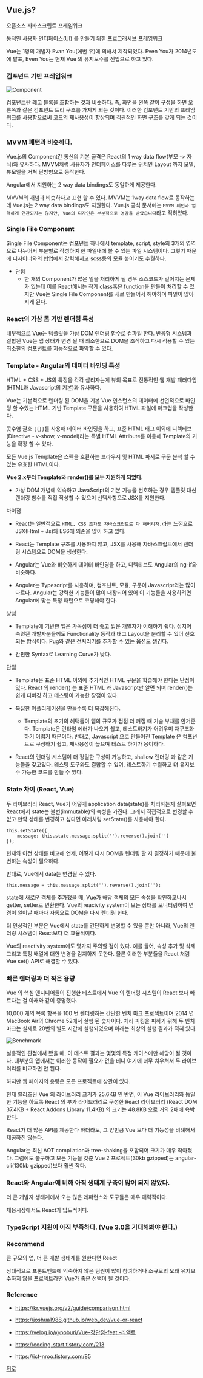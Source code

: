## Vue.js?

오픈소스 자바스크립트 프레임워크

동적인 사용자 인터페이스(UI) 를 만들기 위한 프로그래시브 프레임워크

Vue는 1명의 개발자 Evan You(에번 유)에 의해서 제작되었다. Even You가 2014년도에 발표, Even You는 현재 Vue 의 유지보수를 전업으로 하고 있다.

### 컴포넌트 기반 프레임워크

![Component](./Component.png)

컴포넌트란 레고 블록을 조합하는 것과 비슷하다. 즉, 화면을 왼쪽 같이 구성을 하면 오른쪽과 같은 컴포넌트 트리 구조를 가지게 되는 것이다. 이러한 컴포넌트 기반의 프레임워크를 사용함으로써 코드의 재사용성이 향상되며 직관적인 화면 구조를 갖게 되는 것이다.

### MVVM 패턴과 비슷하다.

Vue.js의 Component간 통신의 기본 골격은 React의 1 way data flow(부모 -> 자식)와 유사하다. MVVM처럼 사용자가 인터페이스를 다루는 위치인 Layout 까지 모델, 뷰모델을 거쳐 단방향으로 동작한다.

Angular에서 지원하는 2 way data bindings도 동일하게 제공한다.

MVVM의 개념과 비슷하다고 표현 할 수 있다. MVVM는 1way data flow로 동작하는데 Vue.js는 2 way data bindings도 지원한다. Vue.js 공식 문서에는 `MVVM 패턴과 엄격하게 연관되지는 않지만, Vue의 디자인은 부분적으로 영감을 받았습니다`라고 적혀있다.

### Single File Component

Single File Component는 컴포넌트 하나에서 template, script, style의 3개의 영역으로 나누어서 부분별로 작성하여 한 파일내에 볼 수 있는 파일 시스템이다. 그렇기 때문에 디자이너와의 협업에서 강력해지고 scss등의 모듈 붙이기도 수월하다.

- 단점
  - 한 개의 Component가 많은 일을 처리하게 될 경우 소스코드가 길어지는 문제가 있는데 이를 React에서는 작게 class혹은 function을 만들어 처리할 수 있지만 Vue는 Single File Component를 새로 만들어서 해야하며 파일이 많아지게 된다.

### React의 가상 돔 기반 렌더링 특성

내부적으로 Vue는 템플릿을 가상 DOM 렌더링 함수로 컴파일 한다. 반응형 시스템과 결합된 Vue는 앱 상태가 변경 될 때 최소한으로 DOM을 조작하고 다시 적용할 수 있는 최소한의 컴포넌트를 지능적으로 파악할 수 있다.

### Template - Angular의 데이터 바인딩 특성

HTML + CSS + JS의 특징을 각각 살리자는게 뷰의 목표로 전통적인 웹 개발 패러다임(HTML과 Javascript의 기본)과 유사하다.

Vue는 기본적으로 렌더링 된 DOM을 기본 Vue 인스턴스의 데이터에 선언적으로 바인딩 할 수있는 HTML 기반 Template 구문을 사용하여 HTML 파일에 마크업을 작성한다.

콧수염 괄호 `{{}}`를 사용해 데이터 바인딩을 하고, 표준 HTML 태그 이외에 디렉티브(Directive - v-show, v-model)라는 특별 HTML Attribute를 이용해 Template의 기능을 확장 할 수 있다.

모든 Vue.js Template은 스펙을 호환하는 브라우저 및 HTML 파서로 구문 분석 할 수있는 유효한 HTML이다.

**Vue 2.x부터 Template와 render()를 모두 지원하게 되었다.**

- 가상 DOM 개념에 익숙하고 JavaScript의 기본 기능을 선호하는 경우 템플릿 대신 렌더링 함수를 직접 작성할 수 있으며 선택사항으로 JSX를 지원한다.

차이점

- React는 일반적으로 `HTML, CSS 조차도 자바스크립트로 다 해버리자.`라는 느낌으로 JSX(Html + Js)와 ES6에 의존을 많이 하고 있다.

- React는 Template 구조를 사용하지 않고, JSX를 사용해 자바스크립트에서 렌더링 시스템으로 DOM을 생성한다.

- Angular는 Vue와 비슷하게 데이터 바인딩을 하고, 디렉티브도 Angular의 ng-if와 비슷하다.

- Anguler는 Typescript를 사용하며, 컴포넌트, 모듈, 구문이 Javascript와는 많이 다르다. Angular는 강력한 기능들이 많이 내장되어 있어 이 기능들을 사용하려면 Angular에 맞는 특정 패턴으로 코딩해야 한다.

장점

- Template에 기반한 앱은 가독성이 더 좋고 입문 개발자가 이해하기 쉽다. 심지어 숙련된 개발자분들께도 Functionality 동작과 태그 Layout을 분리할 수 있어 선호되는 방식이다. Pug와 같은 전처리기를 추가할 수 있는 옵션도 생긴다.

- 간편한 Syntax로 Learning Curve가 낮다.

단점

- Template은 표준 HTML 이외에 추가적인 HTML 구문을 학습해야 한다는 단점이 있다. React 의 render() 는 표준 HTML 과 Javascript만 알면 되며 render()는 쉽게 디버깅 하고 테스팅이 가능한 장점이 있다.

- 복잡한 어플리케이션을 만들수록 더 복잡해진다.

  - Template의 초기의 혜택들이 앱의 규모가 점점 더 커질 때 기술 부채를 안겨준다. Template은 런타임 에러가 나오기 쉽고, 테스트하기가 어려우며 재구조화 하기 어렵기 때문이다. 반대로, Javascript 으로 만들어진 Template 은 컴포넌트로 구성하기 쉽고, 재사용성이 높으며 테스트 하기가 용이하다.

- React의 렌더링 시스템이 더 정밀한 구성이 가능하고, shallow 렌더링 과 같은 기능들을 갖고있다. 테스팅 도구와도 결합할 수 있어, 테스트하기 수월하고 더 유지보수 가능한 코드를 만들 수 있다.

### State 차이 (React, Vue)

두 라이브러리 React, Vue가 어떻게 application data(state)를 처리하는지 살펴보면 React에서 state는 불변(immutable)의 속성을 가진다. 그래서 직접적으로 변경할 수 없고 만약 상태를 변경하고 싶다면 아래처럼 setState()를 사용해야 한다.

```
this.setState({
    message: this.state.message.split('').reverse().join('')
});
```

현재와 이전 상태를 비교해 언제, 어떻게 다시 DOM을 렌더링 할 지 결정하기 때문에 불변하는 속성이 필요하다.

반대로, Vue에서 data는 변경될 수 있다.

```
this.message = this.message.split('').reverse().join('');
```

state에 새로운 객체를 추가했을 때, Vue가 해당 객체의 모든 속성을 확인하고나서 getter, setter로 변환한다. Vue의 reacivity system이 모든 상태를 모니터링하여 변경이 일어날 때마다 자동으로 DOM을 다시 렌더링 한다.

더 인상적인 부분은 Vue에서 state를 간단하게 변경할 수 있을 뿐만 아니라, Vue의 렌더링 시스템이 React보다 더 효율적이다.

Vue의 reactivity system에도 몇가지 주의할 점이 있다. 예를 들어, 속성 추가 및 삭제 그리고 특정 배열에 대한 변경을 감지하지 못한다. 물론 이러한 부분들을 React 처럼 Vue set() API로 해결할 수 있다.

### 빠른 렌더링과 더 작은 용량

Vue 의 핵심 엔지니어들이 진행한 테스트에서 Vue 의 렌더링 시스템이 React 보다 빠르다는 걸 아래와 같이 증명했다.

10,000 개의 목록 항목을 100 번 렌더링하는 간단한 벤치 마크 프로젝트이며 2014 년 MacBook Air의 Chrome 52에서 실행 된 숫자이다. 체리 피킹을 피하기 위해 두 벤치 마크는 실제로 20번의 별도 시간에 실행되었으며 아래는 최상의 실행 결과가 적혀 있다.

![Benchmark](./Benchmark.png)

실용적인 관점에서 봤을 때, 이 테스트 결과는 몇몇의 특정 케이스에만 해당이 될 것이다. 대부분의 앱에서는 이러한 동작이 필요가 없을 테니 여기에 너무 치우쳐서 두 라이브러리를 비교하면 안 된다.

하지만 웹 페이지의 용량은 모든 프로젝트에 상관이 있다.

현재 릴리즈된 Vue 의 라이브러리 크기가 25.6KB 인 반면, 이 Vue 라이브러리와 동일한 기능을 하도록 React 의 부가 라이브러리로 구성한 React 라이브러리 (React DOM 37.4KB + React Addons Library 11.4KB) 의 크기는 48.8KB 으로 거의 2배에 육박한다.

React가 더 많은 API를 제공한다 하더라도, 그 양만큼 Vue 보다 더 기능성을 비례해서 제공하진 않는다.

Angular는 최신 AOT compilation과 tree-shaking을 포함되어 크기가 매우 작아졌다. 그럼에도 불구하고 모든 기능을 갖춘 Vue 2 프로젝트(30kb gzipped)는 angular-cli(130kb gzipped)보다 훨씬 작다.

### React와 Angular에 비해 아직 생태계 구축이 많이 되지 않았다.

더 큰 개발자 생태계에서 오는 많은 레퍼런스와 도구들은 매우 매력적이다.

채용시장에서도 React가 압도적이다.

### TypeScript 지원이 아직 부족하다. (Vue 3.0을 기대해봐야 한다.)

### Recommend

큰 규모의 앱, 더 큰 개발 생태계를 원한다면 React

상대적으로 프론트엔드에 익숙하지 않은 팀원이 많이 참여하거나 소규모의 오래 유지보수하지 않을 프로젝트라면 Vue가 좋은 선택이 될 것이다.

### Reference

- https://kr.vuejs.org/v2/guide/comparison.html

- https://joshua1988.github.io/web_dev/vue-or-react

- https://velog.io/@poburi/Vue-장단점-feat.-리액트

- https://coding-start.tistory.com/213

- https://ict-nroo.tistory.com/85

[뒤로](https://github.com/SeongYongLee/TIL/tree/main/Vue)
